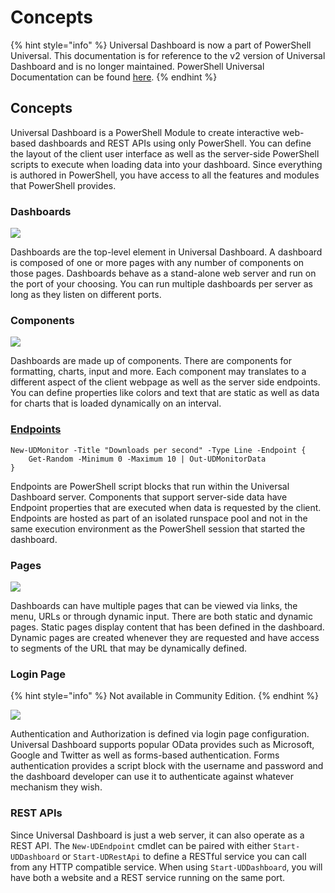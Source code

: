 # Concepts

{% hint style="info" %}
Universal Dashboard is now a part of PowerShell Universal. This documentation is for reference to the v2 version of Universal Dashboard and is no longer maintained. PowerShell Universal Documentation can be found [here](https://docs.ironmansoftware.com).
{% endhint %}

## Concepts

Universal Dashboard is a PowerShell Module to create interactive web-based dashboards and REST APIs using only PowerShell. You can define the layout of the client user interface as well as the server-side PowerShell scripts to execute when loading data into your dashboard. Since everything is authored in PowerShell, you have access to all the features and modules that PowerShell provides.

### Dashboards

![](.gitbook/assets/dashboards.png)

Dashboards are the top-level element in Universal Dashboard. A dashboard is composed of one or more pages with any number of components on those pages. Dashboards behave as a stand-alone web server and run on the port of your choosing. You can run multiple dashboards per server as long as they listen on different ports.

### Components

![](.gitbook/assets/new-monitor-example-chart.png)

Dashboards are made up of components. There are components for formatting, charts, input and more. Each component may translates to a different aspect of the client webpage as well as the server side endpoints. You can define properties like colors and text that are static as well as data for charts that is loaded dynamically on an interval.

### [Endpoints](endpoints/)

```text
New-UDMonitor -Title "Downloads per second" -Type Line -Endpoint {
    Get-Random -Minimum 0 -Maximum 10 | Out-UDMonitorData
}
```

Endpoints are PowerShell script blocks that run within the Universal Dashboard server. Components that support server-side data have Endpoint properties that are executed when data is requested by the client. Endpoints are hosted as part of an isolated runspace pool and not in the same execution environment as the PowerShell session that started the dashboard.

### Pages

![](.gitbook/assets/hamburger-menu.png)

Dashboards can have multiple pages that can be viewed via links, the menu, URLs or through dynamic input. There are both static and dynamic pages. Static pages display content that has been defined in the dashboard. Dynamic pages are created whenever they are requested and have access to segments of the URL that may be dynamically defined.

### Login Page

{% hint style="info" %}
Not available in Community Edition.
{% endhint %}

![](.gitbook/assets/login-page.png)

Authentication and Authorization is defined via login page configuration. Universal Dashboard supports popular OData provides such as Microsoft, Google and Twitter as well as forms-based authentication. Forms authentication provides a script block with the username and password and the dashboard developer can use it to authenticate against whatever mechanism they wish.

### REST APIs

Since Universal Dashboard is just a web server, it can also operate as a REST API. The `New-UDEndpoint` cmdlet can be paired with either `Start-UDDashboard` or `Start-UDRestApi` to define a RESTful service you can call from any HTTP compatible service. When using `Start-UDDashboard`, you will have both a website and a REST service running on the same port.

